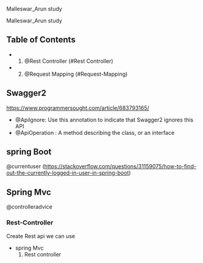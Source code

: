 Malleswar_Arun  study

Malleswar_Arun  study

## Table of Contents

- 1) @Rest Controller (#Rest Controller)
- 2) @Request Mapping (#Request-Mapping)

## Swagger2

https://www.programmersought.com/article/683793165/


* @Apilgnore: Use this annotation to indicate that Swagger2 ignores this API
* @ApiOperation : A method describing the class, or an interface

##  spring Boot 

@currentuser  (https://stackoverflow.com/questions/31159075/how-to-find-out-the-currently-logged-in-user-in-spring-boot)

## Spring Mvc

@controlleradvice   

### Rest-Controller

  Create Rest api we can use 

  * spring Mvc
    1. Rest controller



